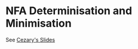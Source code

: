 # NFA Determinisation and Minimisation

See [Cezary's
Slides](https://canvas.lms.unimelb.edu.au/courses/215477/files/24683709?module_item_id=6927050)
